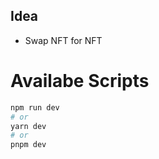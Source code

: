 ## Idea

- Swap NFT for NFT

# Availabe Scripts

```bash
npm run dev
# or
yarn dev
# or
pnpm dev
```
